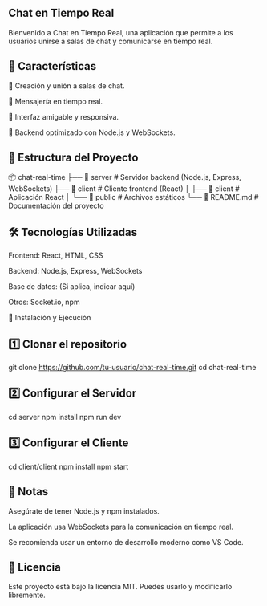 ## Chat en Tiempo Real

Bienvenido a Chat en Tiempo Real, una aplicación que permite a los usuarios unirse a salas de chat y comunicarse en tiempo real.

## 🚀 Características

🔹 Creación y unión a salas de chat.

🔹 Mensajería en tiempo real.

🔹 Interfaz amigable y responsiva.

🔹 Backend optimizado con Node.js y WebSockets.

## 📂 Estructura del Proyecto

📦 chat-real-time
├── 📁 server       # Servidor backend (Node.js, Express, WebSockets)
├── 📁 client       # Cliente frontend (React)
│   ├── 📁 client  # Aplicación React
│   └── 📁 public  # Archivos estáticos
└── 📄 README.md    # Documentación del proyecto

## 🛠️ Tecnologías Utilizadas

Frontend: React, HTML, CSS

Backend: Node.js, Express, WebSockets

Base de datos: (Si aplica, indicar aquí)

Otros: Socket.io, npm

🔧 Instalación y Ejecución

## 1️⃣ Clonar el repositorio

git clone https://github.com/tu-usuario/chat-real-time.git
cd chat-real-time

## 2️⃣ Configurar el Servidor

cd server
npm install
npm run dev

## 3️⃣ Configurar el Cliente

cd client/client
npm install
npm start

## 📌 Notas

Asegúrate de tener Node.js y npm instalados.

La aplicación usa WebSockets para la comunicación en tiempo real.

Se recomienda usar un entorno de desarrollo moderno como VS Code.

## 📜 Licencia

Este proyecto está bajo la licencia MIT. Puedes usarlo y modificarlo libremente.
